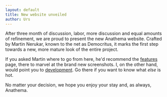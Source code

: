 ```yaml
---
layout: default
title: New website unveiled
author: Urs
---
```


<p>After three month of discussion, labor, more discussion and equal amounts of refinement, we are proud to present the new Anathema website. Crafted by Martin Nerukar, known to the net as Democritus, it marks the first step towards a new, more mature look of the entire project.</p>

<p>If you asked Martin where to go from here, he'd recommend the <a href="/features.html">features</a> page, there to marvel at the brand new screenshots. I, on the other hand, would point you to <a href="/development.html">development</a>. Go there if you want to know what <i>else</i> is hot.</p>

<p>No matter your decision, we hope you enjoy your stay and, as always, Anathema.<br/></p>
